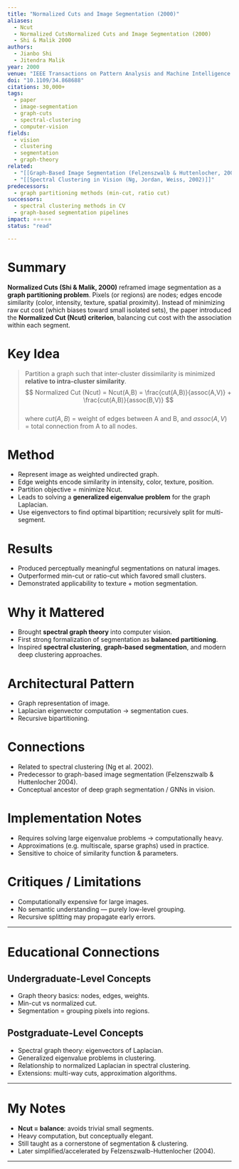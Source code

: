 ```yaml
---
title: "Normalized Cuts and Image Segmentation (2000)"
aliases:
  - Ncut
  - Normalized CutsNormalized Cuts and Image Segmentation (2000)
  - Shi & Malik 2000
authors:
  - Jianbo Shi
  - Jitendra Malik
year: 2000
venue: "IEEE Transactions on Pattern Analysis and Machine Intelligence (TPAMI)"
doi: "10.1109/34.868688"
citations: 30,000+
tags:
  - paper
  - image-segmentation
  - graph-cuts
  - spectral-clustering
  - computer-vision
fields:
  - vision
  - clustering
  - segmentation
  - graph-theory
related:
  - "[[Graph-Based Image Segmentation (Felzenszwalb & Huttenlocher, 2004)]]"
  - "[[Spectral Clustering in Vision (Ng, Jordan, Weiss, 2002)]]"
predecessors:
  - graph partitioning methods (min-cut, ratio cut)
successors:
  - spectral clustering methods in CV
  - graph-based segmentation pipelines
impact: ⭐⭐⭐⭐⭐
status: "read"

---
```


# Summary
**Normalized Cuts (Shi & Malik, 2000)** reframed image segmentation as a **graph partitioning problem**. Pixels (or regions) are nodes; edges encode similarity (color, intensity, texture, spatial proximity). Instead of minimizing raw cut cost (which biases toward small isolated sets), the paper introduced the **Normalized Cut (Ncut) criterion**, balancing cut cost with the association within each segment.

# Key Idea
> Partition a graph such that inter-cluster dissimilarity is minimized **relative to intra-cluster similarity**.  
$$
Normalized Cut (Ncut) =  
Ncut(A,B) = \frac{cut(A,B)}{assoc(A,V)} + \frac{cut(A,B)}{assoc(B,V)}
$$  
where $cut(A,B)$ = weight of edges between A and B, and $assoc(A,V)$ = total connection from A to all nodes.

# Method
- Represent image as weighted undirected graph.  
- Edge weights encode similarity in intensity, color, texture, position.  
- Partition objective = minimize Ncut.  
- Leads to solving a **generalized eigenvalue problem** for the graph Laplacian.  
- Use eigenvectors to find optimal bipartition; recursively split for multi-segment.  

# Results
- Produced perceptually meaningful segmentations on natural images.  
- Outperformed min-cut or ratio-cut which favored small clusters.  
- Demonstrated applicability to texture + motion segmentation.  

# Why it Mattered
- Brought **spectral graph theory** into computer vision.  
- First strong formalization of segmentation as **balanced partitioning**.  
- Inspired **spectral clustering**, **graph-based segmentation**, and modern deep clustering approaches.  

# Architectural Pattern
- Graph representation of image.  
- Laplacian eigenvector computation → segmentation cues.  
- Recursive bipartitioning.  

# Connections
- Related to spectral clustering (Ng et al. 2002).  
- Predecessor to graph-based image segmentation (Felzenszwalb & Huttenlocher 2004).  
- Conceptual ancestor of deep graph segmentation / GNNs in vision.  

# Implementation Notes
- Requires solving large eigenvalue problems → computationally heavy.  
- Approximations (e.g. multiscale, sparse graphs) used in practice.  
- Sensitive to choice of similarity function & parameters.  

# Critiques / Limitations
- Computationally expensive for large images.  
- No semantic understanding — purely low-level grouping.  
- Recursive splitting may propagate early errors.  

---

# Educational Connections

## Undergraduate-Level Concepts
- Graph theory basics: nodes, edges, weights.  
- Min-cut vs normalized cut.  
- Segmentation = grouping pixels into regions.  

## Postgraduate-Level Concepts
- Spectral graph theory: eigenvectors of Laplacian.  
- Generalized eigenvalue problems in clustering.  
- Relationship to normalized Laplacian in spectral clustering.  
- Extensions: multi-way cuts, approximation algorithms.  

---

# My Notes
- **Ncut = balance**: avoids trivial small segments.  
- Heavy computation, but conceptually elegant.  
- Still taught as a cornerstone of segmentation & clustering.  
- Later simplified/accelerated by Felzenszwalb-Huttenlocher (2004).  

---
